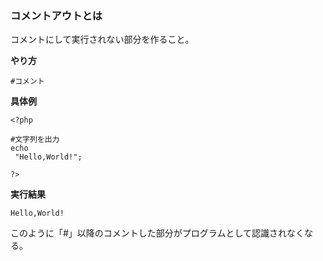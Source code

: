### コメントアウトとは

コメントにして実行されない部分を作ること。

**やり方**

`#コメント`

**具体例**

    <?php

    #文字列を出力
    echo
     "Hello,World!";

    ?>
**実行結果**

`Hello,World!`

このように「#」以降のコメントした部分がプログラムとして認識されなくなる。
